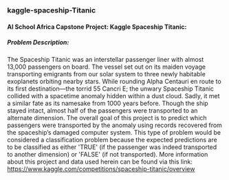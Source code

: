 ### kaggle-spaceship-Titanic
#### AI School Africa Capstone Project: Kaggle Spaceship Titanic:
##### Problem Description:

The Spaceship Titanic was an interstellar passenger liner with almost 13,000 passengers on board. The vessel set out on its maiden voyage transporting emigrants from our solar system to three newly habitable exoplanets orbiting nearby stars.
While rounding Alpha Centauri en route to its first destination—the torrid 55 Cancri E; the unwary Spaceship Titanic collided with a spacetime anomaly hidden within a dust cloud. Sadly, it met a similar fate as its namesake from 1000 years before. Though the ship stayed intact, almost half of the passengers were transported to an alternate dimension. 
The overall goal of this project is to predict which passengers were transported by the anomaly using records recovered from the spaceship’s damaged computer system.
This type of problem would be considered a classification problem because the expected predictions are to be classified as either 'TRUE' (if the passenger was indeed transported to another dimension) or 'FALSE' (if not transported).
More information about this project and data used herein can be found via this link: https://www.kaggle.com/competitions/spaceship-titanic/overview
